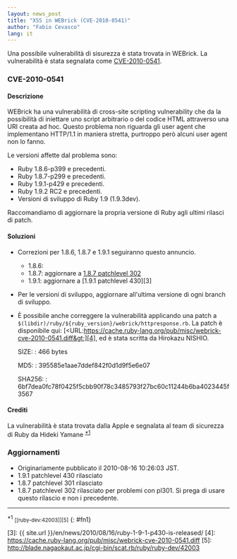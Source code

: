 ```yaml
---
layout: news_post
title: "XSS in WEBrick (CVE-2010-0541)"
author: "Fabio Cevasco"
lang: it
---
```


Una possibile vulnerabilità di sisurezza è stata trovata in WEBrick. La
vulnerabilità è stata segnalata come [CVE-2010-0541][1].

### CVE-2010-0541

#### Descrizione

WEBrick ha una vulnerabilità di cross-site scripting vulnerability che
da la possibilità di iniettare uno script arbitrario o del codice HTML
attraverso una URI creata ad hoc. Questo problema non riguarda gli user
agent che implementano HTTP/1.1 in maniera stretta, purtroppo però
alcuni user agent non lo fanno.

Le versioni affette dal problema sono:

* Ruby 1.8.6-p399 e precedenti.
* Ruby 1.8.7-p299 e precedenti.
* Ruby 1.9.1-p429 e precedenti.
* Ruby 1.9.2 RC2 e precedenti.
* Versioni di sviluppo di Ruby 1.9 (1.9.3dev).

Raccomandiamo di aggiornare la propria versione di Ruby agli ultimi
rilasci di patch.

#### Soluzioni

* Correzioni per 1.8.6, 1.8.7 e 1.9.1 seguiranno questo annuncio.
  * 1\.8.6:
  * 1\.8.7: aggiornare a [1.8.7 patchlevel 302][2]
  * 1\.9.1: aggiornare a [1.9.1 patchlevel 430][3]

* Per le versioni di sviluppo, aggiornare all\'ultima versione di ogni
  branch di sviluppo.
* È possibile anche correggere la vulnerabilità applicando una
  patch a
  `$(libdir)/ruby/${ruby_version}/webrick/httpresponse.rb`.
  La patch è disponibile qui:
  [&lt;URL:https://cache.ruby-lang.org/pub/misc/webrick-cve-2010-0541.diff&gt;][4],
  ed è stata scritta da Hirokazu NISHIO.

  SIZE:
  : 466 bytes

  MD5:
  : 395585e1aae7ddef842f0d1d9f5e6e07

  SHA256:
  : 6bf7dea0fc78f0425f5cbb90f78c3485793f27bc60c11244b6ba4023445f3567

#### Crediti

La vulnerabilità è stata trovata dalla Apple e segnalata al team di
sicurezza di Ruby da Hideki Yamane <sup>[\*1](#fn1)</sup>

### Aggiornamenti

* Originariamente pubblicato il 2010-08-16 10:26:03 JST.
* 1\.9.1 patchlevel 430 rilasciato
* 1\.8.7 patchlevel 301 rilasciato
* 1\.8.7 patchlevel 302 rilasciato per problemi con pl301. Si prega di
  usare questo rilascio e non i precedente.

* * *

<sup>\*1</sup> <small>[\[ruby-dev:42003\]][5]</small>
{: #fn1}



[1]: http://cve.mitre.org/cgi-bin/cvename.cgi?name=CVE-2010-0541
[2]: http://blade.nagaokaut.ac.jp/cgi-bin/scat.rb/ruby/ruby-talk/367769
[3]: {{ site.url }}/en/news/2010/08/16/ruby-1-9-1-p430-is-released/
[4]: https://cache.ruby-lang.org/pub/misc/webrick-cve-2010-0541.diff
[5]: http://blade.nagaokaut.ac.jp/cgi-bin/scat.rb/ruby/ruby-dev/42003
